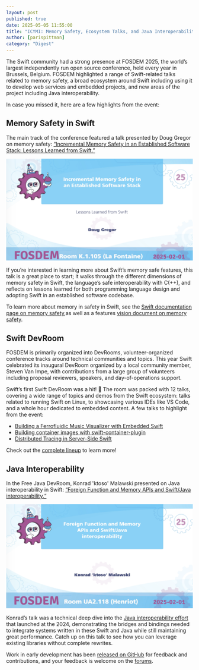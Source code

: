 ```yaml
---
layout: post
published: true
date: 2025-05-05 11:55:00
title: "ICYMI: Memory Safety, Ecosystem Talks, and Java Interoperability at FOSDEM 2025"
author: [parispittman]
category: "Digest"
---
```


The Swift community had a strong presence at FOSDEM 2025, the world’s largest independently run open source conference, held every year in Brussels, Belgium. FOSDEM highlighted a range of Swift-related talks related to memory safety, a broad ecosystem around Swift including using it to develop web services and embedded projects, and new areas of the project including Java interoperability.

In case you missed it, here are a few highlights from the event:

## Memory Safety in Swift

The main track of the conference featured a talk presented by Doug Gregor on memory safety: [“Incremental Memory Safety in an Established Software Stack: Lessons Learned from Swift.”](https://fosdem.org/2025/schedule/event/fosdem-2025-6176-incremental-memory-safety-in-an-established-software-stack-lessons-learned-from-swift/)

![Slide from a presentation at FOSDEM 2025 titled 'Incremental Memory Safety in an Established Software Stack: Lessons Learned from Swift' by Doug Gregor.](/assets/images/fosdem-2025-memory-and-java-blog/fosdem2025-1.png)

If you’re interested in learning more about Swift’s memory safe features, this talk is a great place to start; it walks through  the different dimensions of memory safety in Swift, the language’s safe interoperability with C(++), and reflects on lessons learned for both programming language design and adopting Swift in an established software codebase.

To learn more about memory in safety in Swift, see the [Swift documentation page on memory safety](https://docs.swift.org/swift-book/documentation/the-swift-programming-language/memorysafety/),as well as a features [vision document on memory safety](https://github.com/swiftlang/swift-evolution/blob/main/visions/memory-safety.md).

## Swift DevRoom

FOSDEM is primarily organized into DevRooms, volunteer-organized conference tracks around technical communities and topics. This year Swift celebrated its inaugural DevRoom organized by a local community member, Steven Van Impe, with contributions from a large group of volunteers including proposal reviewers, speakers, and day-of-operations support. 

Swift’s first Swift DevRoom was a hit! 🎉 The room was packed with 12 talks, covering a wide range of topics and demos from the Swift ecosystem: talks related to running Swift on Linux, to showcasing various IDEs like VS Code, and a whole hour dedicated to embedded content. A few talks to highlight from the event:

* [Building a Ferrofluidic Music Visualizer with Embedded Swift](https://fosdem.org/2025/schedule/event/fosdem-2025-5284-building-a-ferrofluidic-music-visualizer-with-embedded-swift/)
* [Building container images with swift-container-plugin](https://fosdem.org/2025/schedule/event/fosdem-2025-5116-how-to-put-swift-in-a-box-building-container-images-with-swift-container-plugin/)
* [Distributed Tracing in Server-Side Swift](https://fosdem.org/2025/schedule/event/fosdem-2025-5218-distributed-tracing-in-server-side-swift/)

Check out the [complete lineup](https://fosdem.org/2025/schedule/track/swift/) to learn more!

## Java Interoperability

In the Free Java DevRoom, Konrad 'ktoso' Malawski presented on Java interoperability in Swift: [“Foreign Function and Memory APIs and Swift/Java interoperability.“](https://fosdem.org/2025/schedule/event/fosdem-2025-4886-foreign-function-and-memory-apis-and-swift-java-interoperability/)

![Slide from a presentation at FOSDEM 2025 titled 'Foreign Function and Memory APIs and Swift/Java interoperability' by Konrad 'ktoso' Malawski](/assets/images/fosdem-2025-memory-and-java-blog/fosdem2025-2.png)

Konrad’s talk was a technical deep dive into the [Java interoperability effort](https://forums.swift.org/t/java-interoperability-effort/74969) that launched at the 2024, demonstrating the bridges and bindings needed to integrate systems written in these Swift and Java while still maintaining great performance. Catch up on this talk to see how you can leverage existing libraries without complete rewrites.

Work in early development has been [released on GitHub](https://github.com/swiftlang/swift-java) for feedback and contributions, and your feedback is welcome on the [forums](https://forums.swift.org/c/development/java-interoperability/109).